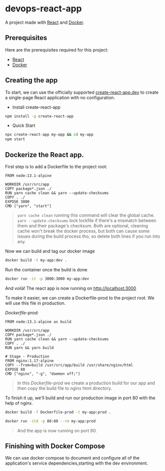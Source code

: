 # devops-react-app

A project made with [React](https://reactjs.org/) and [Docker](https://www.docker.com/).


## Prerequisites

Here are the prerequisites required for this project: 
- [React](https://reactjs.org/)
- [Docker](https://www.docker.com/)

## Creating the app

To start, we can use the officially supported [create-react-app.dev](https://create-react-app.dev/docs/getting-started/) to create a single-page React application with no configuration.

- Install create-react-app
```bash
npm install -g create-react-app
```
- Quick Start
```bash
npx create-react-app my-app && cd my-app
npm start
```

## Dockerize the React app.
First step is to add a Dockerfile to the project root:
```docker
FROM node:13.1-alpine

WORKDIR /usr/src/app
COPY package*.json ./
RUN yarn cache clean && yarn --update-checksums
COPY . ./
EXPOSE 3000
CMD ["yarn", "start"]

```
> `yarn cache clean` running this command will clear the global cache.
> `yarn --update-checksums` lock lockfile if there's a mismatch between them and their package's checksum. Both are optional, cleaning cache won't break the docker process, but both can cause some issues during the build process tho, so delete both lines if you run into any.

Now we can build and tag our docker image
```bash
docker build -t my-app:dev .
```
Run the container once the build is done
```bash
docker run -it -p 3000:3000 my-app:dev 
```

And voilá! The react app is now running on [http://localhost:3000](http://localhost:3000/)

To make it easier, we can create a Dockerfile-prod to the project root. We will use this file in production. 

*Dockerfile-prod:*
```docker
FROM node:13.1-alpine as build

WORKDIR /usr/src/app
COPY package*.json ./
RUN yarn cache clean && yarn --update-checksums
COPY . ./
RUN yarn && yarn build

# Stage - Production
FROM nginx:1.17-alpine
COPY --from=build /usr/src/app/build /usr/share/nginx/html
EXPOSE 80
CMD ["nginx", "-g", "daemon off;"]
```
> In this *Dockerfile-prod* we create a production build for our app and then copy the build file to nginx html directory.

To finish it up, we'll build and run our production image in port 80 with the help of nginx.
```bash
docker build -f Dockerfile-prod -t my-app:prod .
```
```bash
docker run -itd -p 80:80 --rm my-app:prod
```
> And the app is now running on port 80.

## Finishing with Docker Compose

We can use docker compose to document and configure all of the application's service dependencies,starting with the dev environment. 

